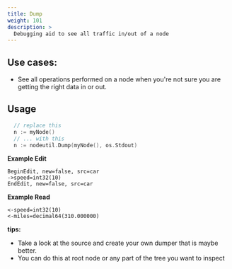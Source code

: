 ```yaml
---
title: Dump
weight: 101
description: >
  Debugging aid to see all traffic in/out of a node
---
```


## Use cases:
* See all operations performed on a node when you're not sure you are getting the right data in or out.

## Usage

```go
  // replace this
  n := myNode()
  // ... with this
  n := nodeutil.Dump(myNode(), os.Stdout)
```

**Example Edit**
```
BeginEdit, new=false, src=car
->speed=int32(10)
EndEdit, new=false, src=car
```

**Example Read**
```
<-speed=int32(10)
<-miles=decimal64(310.000000)
```

**tips:**
* Take a look at the source and create your own dumper that is maybe better.
* You can do this at root node or any part of the tree you want to inspect